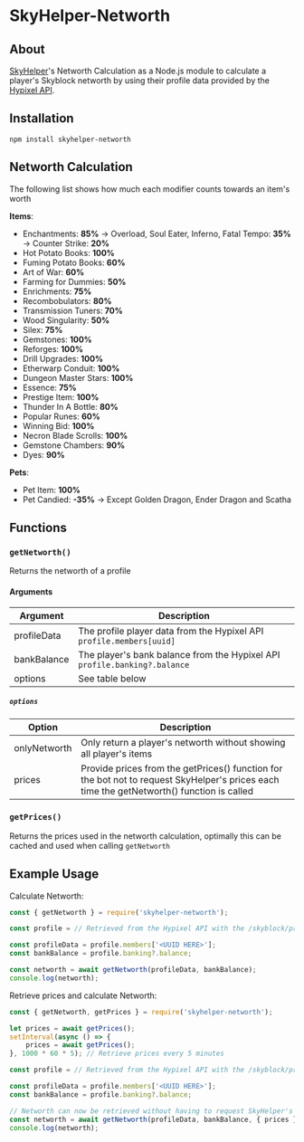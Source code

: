 ﻿# SkyHelper-Networth

## About

[SkyHelper](https://skyhelper.altpapier.dev/)'s Networth Calculation as a Node.js module to calculate a player's Skyblock networth by using their profile data provided by the [Hypixel API](https://api.hypixel.net/).

## Installation

```
npm install skyhelper-networth
```

## Networth Calculation

The following list shows how much each modifier counts towards an item's worth

**Items**:

- Enchantments: **85%**
  → Overload, Soul Eater, Inferno, Fatal Tempo: **35%**
  → Counter Strike: **20%**
- Hot Potato Books: **100%**
- Fuming Potato Books: **60%**
- Art of War: **60%**
- Farming for Dummies: **50%**
- Enrichments: **75%**
- Recombobulators: **80%**
- Transmission Tuners: **70%**
- Wood Singularity: **50%**
- Silex: **75%**
- Gemstones: **100%**
- Reforges: **100%**
- Drill Upgrades: **100%**
- Etherwarp Conduit: **100%**
- Dungeon Master Stars: **100%**
- Essence: **75%**
- Prestige Item: **100%**
- Thunder In A Bottle: **80%**
- Popular Runes: **60%**
- Winning Bid: **100%**
- Necron Blade Scrolls: **100%**
- Gemstone Chambers: **90%**
- Dyes: **90%**

**Pets**:

- Pet Item: **100%**
- Pet Candied: **-35%**
  → Except Golden Dragon, Ender Dragon and Scatha

## Functions

### `getNetworth()`

Returns the networth of a profile

#### Arguments

| Argument    | Description                                                               |
| ----------- | ------------------------------------------------------------------------- |
| profileData | The profile player data from the Hypixel API `profile.members[uuid]`      |
| bankBalance | The player's bank balance from the Hypixel API `profile.banking?.balance` |
| options     | See table below                                                           |

##### `options`

| Option       | Description                                                                                                                               |
| ------------ | ----------------------------------------------------------------------------------------------------------------------------------------- |
| onlyNetworth | Only return a player's networth without showing all player's items                                                                        |
| prices       | Provide prices from the getPrices() function for the bot not to request SkyHelper's prices each time the getNetworth() function is called |

### `getPrices()`

Returns the prices used in the networth calculation, optimally this can be cached and used when calling `getNetworth`

## Example Usage

Calculate Networth:

```js
const { getNetworth } = require('skyhelper-networth');

const profile = // Retrieved from the Hypixel API with the /skyblock/profiles endpoint: profiles[index]

const profileData = profile.members['<UUID HERE>'];
const bankBalance = profile.banking?.balance;

const networth = await getNetworth(profileData, bankBalance);
console.log(networth);
```

Retrieve prices and calculate Networth:

```js
const { getNetworth, getPrices } = require('skyhelper-networth');

let prices = await getPrices();
setInterval(async () => {
	prices = await getPrices();
}, 1000 * 60 * 5); // Retrieve prices every 5 minutes

const profile = // Retrieved from the Hypixel API with the /skyblock/profiles endpoint: profiles[index]

const profileData = profile.members['<UUID HERE>'];
const bankBalance = profile.banking?.balance;

// Networth can now be retrieved without having to request SkyHelper's prices every function call
const networth = await getNetworth(profileData, bankBalance, { prices });
console.log(networth);
```
